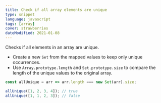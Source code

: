 ```yaml
---
title: Check if all array elements are unique
type: snippet
language: javascript
tags: [array]
cover: strawberries
dateModified: 2021-01-08
---
```


Checks if all elements in an array are unique.

- Create a new `Set` from the mapped values to keep only unique occurrences.
- Use `Array.prototype.length` and `Set.prototype.size` to compare the length of the unique values to the original array.

```js
const allUnique = arr => arr.length === new Set(arr).size;

allUnique([1, 2, 3, 4]); // true
allUnique([1, 1, 2, 3]); // false
```

